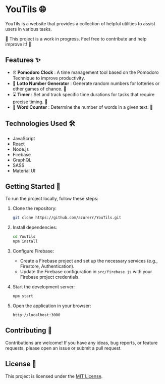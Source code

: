 
# YouTils 🌐

YouTils is a website that provides a collection of helpful utilities to assist users in various tasks.

🚧 This project is a work in progress. Feel free to contribute and help improve it! 🚧

## Features ✨

- ⏰ **Pomodoro Clock** : A time management tool based on the Pomodoro Technique to improve productivity. 
- 🎲 **Lotto Number Generator** : Generate random numbers for lotteries or other games of chance. 🚧
- ⌛ **Timer** : Set and track specific time durations for tasks that require precise timing. 🚧
- 🔢 **Word Counter** : Determine the number of words in a given text. 🚧

## Technologies Used 🛠️

- JavaScript
- React
- Node.js
- Firebase
- GraphQL
- SASS
- Material UI

## Getting Started 🚀

To run the project locally, follow these steps:

1. Clone the repository:
   ```bash
   git clone https://github.com/azurerr/YouTils.git
   ```

2. Install dependencies:
   ```bash
   cd YouTils
   npm install
   ```

3. Configure Firebase:
   - Create a Firebase project and set up the necessary services (e.g., Firestore, Authentication).
   - Update the Firebase configuration in `src/firebase.js` with your Firebase project credentials.

4. Start the development server:
   ```bash
   npm start
   ```

5. Open the application in your browser:
   ```
   http://localhost:3000
   ```

## Contributing 🤝

Contributions are welcome! If you have any ideas, bug reports, or feature requests, please open an issue or submit a pull request.

## License 📄

This project is licensed under the [MIT License](LICENSE).

